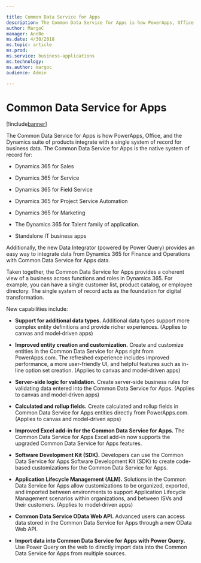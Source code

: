 ```yaml
---

title: Common Data Service for Apps
description: The Common Data Service for Apps is how PowerApps, Office, and the Dynamics suite of products integrate with a single system of record for business data.
author: MargoC
manager: AnnBe
ms.date: 4/30/2018
ms.topic: article
ms.prod: 
ms.service: business-applications
ms.technology: 
ms.author: margoc
audience: Admin

---
```

#  Common Data Service for Apps




[!include[banner](../../../includes/banner.md)]

The Common Data Service for Apps is how PowerApps, Office, and the Dynamics
suite of products integrate with a single system of record for business data.
The Common Data Service for Apps is the native system of record for:

-   Dynamics 365 for Sales

-   Dynamics 365 for Service

-   Dynamics 365 for Field Service

-   Dynamics 365 for Project Service Automation

-   Dynamics 365 for Marketing

-   The Dynamics 365 for Talent family of application.

-   Standalone IT business apps

Additionally, the new Data Integrator (powered by Power Query) provides an easy
way to integrate data from Dynamics 365 for Finance and Operations with Common
Data Service for Apps data.

Taken together, the Common Data Service for Apps provides a coherent view of a
business across functions and roles in Dynamics 365. For example, you can have a
single customer list, product catalog, or employee directory. The single system
of record acts as the foundation for digital transformation.

New capabilities include:

-   **Support for additional data types.** Additional data types support more
    complex entity definitions and provide richer experiences. (Applies to
    canvas and model‑driven apps)

-   **Improved entity creation and customization.** Create and customize
    entities in the Common Data Service for Apps right from PowerApps.com. The
    refreshed experience includes improved performance, a more user-friendly UI,
    and helpful features such as in-line option set creation. (Applies to canvas
    and model‑driven apps)

-   **Server-side logic for validation.** Create server-side business rules for
    validating data entered into the Common Data Service for Apps. (Applies to
    canvas and model‑driven apps)

-   **Calculated and rollup fields.** Create calculated and rollup fields in
    Common Data Service for Apps entities directly from PowerApps.com. (Applies
    to canvas and model‑driven apps)

-   **Improved Excel add-in for the Common Data Service for Apps.** The Common
    Data Service for Apps Excel add-in now supports the upgraded Common Data
    Service for Apps features.

-   **Software Development Kit (SDK).** Developers can use the Common Data
    Service for Apps Software Development Kit (SDK) to create code-based
    customizations for the Common Data Service for Apps.

-   **Application Lifecycle Management (ALM).** Solutions in the Common Data
    Service for Apps allow customizations to be organized, exported, and
    imported between environments to support Application Lifecycle Management
    scenarios within organizations, and between ISVs and their customers.
    (Applies to model‑driven apps)

-   **Common Data Service OData Web API.** Advanced users can access data stored
    in the Common Data Service for Apps through a new OData Web API.

-   **Import data into Common Data Service for Apps with Power Query.** Use
    Power Query on the web to directly import data into the Common Data Service
    for Apps from multiple sources.
